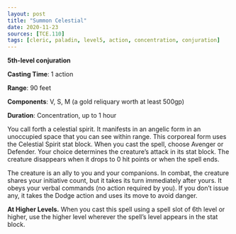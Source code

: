 ```yaml
---
layout: post
title: "Summon Celestial"
date: 2020-11-23
sources: [TCE.110]
tags: [cleric, paladin, level5, action, concentration, conjuration]
---
```


**5th-level conjuration**

**Casting Time**: 1 action

**Range**: 90 feet

**Components**: V, S, M (a gold reliquary worth at least 500gp)

**Duration**: Concentration, up to 1 hour

You call forth a celestial spirit. It manifests in an angelic form in an unoccupied space that you can see within range. This corporeal form uses the Celestial Spirit stat block. When you cast the spell, choose Avenger or Defender. Your choice determines the creature’s attack in its stat block. The creature disappears when it drops to 0 hit points or when the spell ends.

The creature is an ally to you and your companions. In combat, the creature shares your initiative count, but it takes its turn immediately after yours. It obeys your verbal commands (no action required by you). If you don’t issue any, it takes the Dodge action and uses its move to avoid danger.

**At Higher Levels.** When you cast this spell using a spell slot of 6th level or higher, use the higher level wherever the spell’s level appears in the stat block.
